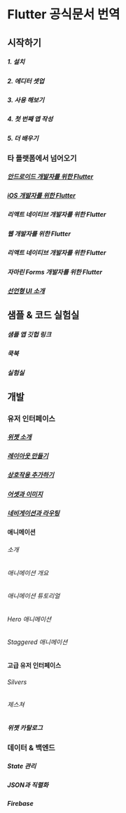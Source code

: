 # Flutter 공식문서 번역

## 시작하기
##### 1. 설치
##### 2. 에디터 셋업
##### 3. 사용 해보기
##### 4. 첫 번째 앱 작성
##### 5. 더 배우기
### 타 플랫폼에서 넘어오기
##### [안드로이드 개발자를 위한 Flutter](https://github.com/JumpToFlutter/OfficialDocumentationKR/blob/master/%EC%95%88%EB%93%9C%EB%A1%9C%EC%9D%B4%EB%93%9C%20%EA%B0%9C%EB%B0%9C%EC%9E%90%EB%A5%BC%20%EC%9C%84%ED%95%9C%20Flutter.md)
##### [iOS 개발자를 위한 Flutter](https://github.com/JumpToFlutter/OfficialDocumentationKR/blob/master/iOS%20%EA%B0%9C%EB%B0%9C%EC%9E%90%EB%A5%BC%20%EC%9C%84%ED%95%9C%20Flutter.md)
##### 리액트 네이티브 개발자를 위한 Flutter
##### 웹 개발자를 위한 Flutter
##### 리액트 네이티브 개발자를 위한 Flutter
##### 자마린 Forms 개발자를 위한 Flutter
##### [선언형 UI 소개](https://github.com/JumpToFlutter/OfficialDocumentationKR/blob/master/%EC%84%A0%EC%96%B8%ED%98%95%20UI%20%EC%86%8C%EA%B0%9C.md)

## 샘플 & 코드 실험실
##### 샘플 앱 깃헙 링크
##### 쿡북
##### 실험실

## 개발
### 유저 인터페이스
##### [위젯 소개](https://github.com/JumpToFlutter/OfficialDocumentationKR/blob/master/%EC%9C%84%EC%A0%AF%20%EC%86%8C%EA%B0%9C.md)
##### [레이아웃 만들기](https://github.com/JumpToFlutter/OfficialDocumentationKR/blob/master/%EB%A0%88%EC%9D%B4%EC%95%84%EC%9B%83%20%EB%A7%8C%EB%93%A4%EA%B8%B0.md)
##### [상호작용 추가하기](https://github.com/JumpToFlutter/OfficialDocumentationKR/blob/master/%EC%83%81%ED%98%B8%EC%9E%91%EC%9A%A9%20%EC%B6%94%EA%B0%80%ED%95%98%EA%B8%B0.md)
##### [어셋과 이미지](https://github.com/JumpToFlutter/OfficialDocumentationKR/blob/master/%EC%97%90%EC%85%8B%EA%B3%BC%20%EC%9D%B4%EB%AF%B8%EC%A7%80.md)
##### [네비게이션과 라우팅](https://github.com/JumpToFlutter/OfficialDocumentationKR/blob/master/%EB%82%B4%EB%B9%84%EA%B2%8C%EC%9D%B4%EC%85%98%20%26%20%EB%9D%BC%EC%9A%B0%ED%8C%85.md)
#### 애니메이션
###### 소개
###### 애니메이션 개요
###### 애니메이션 튜토리얼
###### Hero 애니메이션
###### Staggered 애니메이션
#### 고급 유저 인터페이스
###### Silvers
###### 제스쳐
##### 위젯 카탈로그
### 데이터 & 백엔드
##### State 관리
##### JSON과 직렬화
##### Firebase

